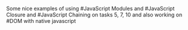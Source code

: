 Some nice examples of using
#JavaScript Modules
and
#JavaScript Closure
and
#JavaScript Chaining
on tasks 5, 7, 10
and also working on
#DOM with native javascript

